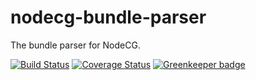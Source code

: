 # nodecg-bundle-parser

The bundle parser for NodeCG.

[![Build Status](https://travis-ci.org/nodecg/nodecg-bundle-parser.svg?branch=master)](https://travis-ci.org/nodecg/nodecg-bundle-parser)
[![Coverage Status](https://coveralls.io/repos/nodecg/nodecg-bundle-parser/badge.svg?branch=master&service=github)](https://coveralls.io/github/nodecg/nodecg-bundle-parser?branch=master)
[![Greenkeeper badge](https://badges.greenkeeper.io/nodecg/nodecg-bundle-parser.svg)](https://greenkeeper.io/)
